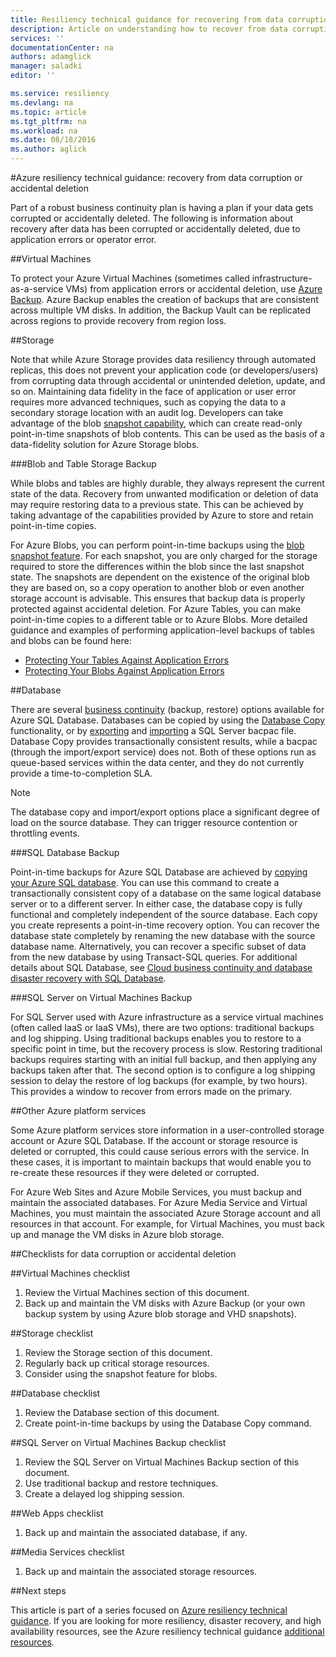 ```yaml
---
title: Resiliency technical guidance for recovering from data corruption or accidental deletion | Azure
description: Article on understanding how to recover from data corruption of data or accidental data deletion to and designing resilient, highly available, fault tolerant applications as well as planning for disaster recovery
services: ''
documentationCenter: na
authors: adamglick
manager: saladki
editor: ''

ms.service: resiliency
ms.devlang: na
ms.topic: article
ms.tgt_pltfrm: na
ms.workload: na
ms.date: 08/18/2016
ms.author: aglick
---
```


#Azure resiliency technical guidance: recovery from data corruption or accidental deletion

Part of a robust business continuity plan is having a plan if your data gets corrupted or accidentally deleted. The following is information about recovery after data has been corrupted or accidentally deleted, due to application errors or operator error.

##Virtual Machines

To protect your Azure Virtual Machines (sometimes called infrastructure-as-a-service VMs) from application errors or accidental deletion, use [Azure Backup](http://www.azure.cn/services/backup/). Azure Backup enables the creation of backups that are consistent across multiple VM disks. In addition, the Backup Vault can be replicated across regions to provide recovery from region loss.

##Storage

Note that while Azure Storage provides data resiliency through automated replicas, this does not prevent your application code (or developers/users) from corrupting data through accidental or unintended deletion, update, and so on. Maintaining data fidelity in the face of application or user error requires more advanced techniques, such as copying the data to a secondary storage location with an audit log. Developers can take advantage of the blob [snapshot capability](https://msdn.microsoft.com/zh-cn/library/azure/ee691971.aspx), which can create read-only point-in-time snapshots of blob contents. This can be used as the basis of a data-fidelity solution for Azure Storage blobs.

###Blob and Table Storage Backup

While blobs and tables are highly durable, they always represent the current state of the data. Recovery from unwanted modification or deletion of data may require restoring data to a previous state. This can be achieved by taking advantage of the capabilities provided by Azure to store and retain point-in-time copies.

For Azure Blobs, you can perform point-in-time backups using the [blob snapshot feature](https://msdn.microsoft.com/zh-cn/library/ee691971.aspx). For each snapshot, you are only charged for the storage required to store the differences within the blob since the last snapshot state. The snapshots are dependent on the existence of the original blob they are based on, so a copy operation to another blob or even another storage account is advisable. This ensures that backup data is properly protected against accidental deletion. For Azure Tables, you can make point-in-time copies to a different table or to Azure Blobs. More detailed guidance and examples of performing application-level backups of tables and blobs can be found here:

  * [Protecting Your Tables Against Application Errors](https://blogs.msdn.microsoft.com/windowsazurestorage/2010/05/03/protecting-your-tables-against-application-errors/)
  * [Protecting Your Blobs Against Application Errors](https://blogs.msdn.microsoft.com/windowsazurestorage/2010/04/29/protecting-your-blobs-against-application-errors/)

##Database

There are several [business continuity](../sql-database/sql-database-business-continuity.md) (backup, restore) options available for Azure SQL Database. Databases can be copied by using the [Database Copy](../sql-database/sql-database-copy.md) functionality, or by  [exporting](../sql-database/sql-database-export.md) and [importing](https://msdn.microsoft.com/zh-cn/library/hh710052.aspx) a SQL Server bacpac file. Database Copy provides transactionally consistent results, while a bacpac (through the import/export service) does not. Both of these options run as queue-based services within the data center, and they do not currently provide a time-to-completion SLA.

>[!NOTE]
>The database copy and import/export options place a significant degree of load on the source database. They can trigger resource contention or throttling events.

###SQL Database Backup

Point-in-time backups for Azure SQL Database are achieved by [copying your Azure SQL database](../sql-database/sql-database-copy.md). You can use this command to create a transactionally consistent copy of a database on the same logical database server or to a different server. In either case, the database copy is fully functional and completely independent of the source database. Each copy you create represents a point-in-time recovery option. You can recover the database state completely by renaming the new database with the source database name. Alternatively, you can recover a specific subset of data from the new database by using Transact-SQL queries. For additional details about SQL Database, see [Cloud business continuity and database disaster recovery with SQL Database](../sql-database/sql-database-business-continuity.md).

###SQL Server on Virtual Machines Backup

For SQL Server used with Azure infrastructure as a service virtual machines (often called IaaS or IaaS VMs), there are two options: traditional backups and log shipping. Using traditional backups enables you to restore to a specific point in time, but the recovery process is slow. Restoring traditional backups requires starting with an initial full backup, and then applying any backups taken after that. The second option is to configure a log shipping session to delay the restore of log backups (for example, by two hours). This provides a window to recover from errors made on the primary.

##Other Azure platform services

Some Azure platform services store information in a user-controlled storage account or Azure SQL Database. If the account or storage resource is deleted or corrupted, this could cause serious errors with the service. In these cases, it is important to maintain backups that would enable you to re-create these resources if they were deleted or corrupted.

For Azure Web Sites and Azure Mobile Services, you must backup and maintain the associated databases. For Azure Media Service and Virtual Machines, you must maintain the associated Azure Storage account and all resources in that account. For example, for Virtual Machines, you must back up and manage the VM disks in Azure blob storage.

##Checklists for data corruption or accidental deletion

##Virtual Machines checklist

  1. Review the Virtual Machines section of this document.
  2. Back up and maintain the VM disks with Azure Backup (or your own backup system by using Azure blob storage and VHD snapshots).

##Storage checklist

  1. Review the Storage section of this document.
  2. Regularly back up critical storage resources.
  3. Consider using the snapshot feature for blobs.

##Database checklist

  1. Review the Database section of this document.
  2. Create point-in-time backups by using the Database Copy command.

##SQL Server on Virtual Machines Backup checklist

  1. Review the SQL Server on Virtual Machines Backup section of this document.
  2. Use traditional backup and restore techniques.
  3. Create a delayed log shipping session.

##Web Apps checklist

  1. Back up and maintain the associated database, if any.

##Media Services checklist

  1. Back up and maintain the associated storage resources.

<!-- Not Available ##More information-->
<!-- Not Available /documentation/scenarios/storage-backup-recovery/ -->
##Next steps

This article is part of a series focused on [Azure resiliency technical guidance](resiliency-technical-guidance.md). If you are looking for more resiliency, disaster recovery, and high availability resources, see the Azure resiliency technical guidance [additional resources](resiliency-technical-guidance.md#additional-resources).
